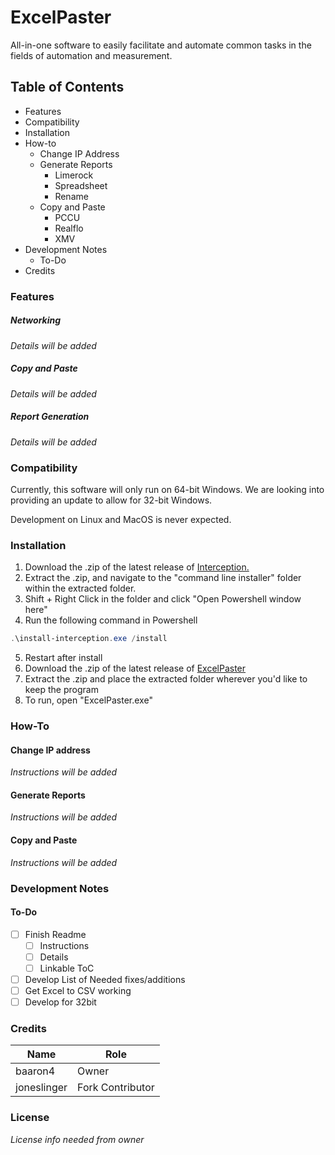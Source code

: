 # ExcelPaster
All-in-one software to easily facilitate and automate common tasks in the fields of automation and measurement.

## Table of Contents
* Features
* Compatibility
* Installation
* How-to
  * Change IP Address
  * Generate Reports
    * Limerock
    * Spreadsheet
    * Rename
  * Copy and Paste
    * PCCU
    * Realflo
    * XMV
* Development Notes
  * To-Do
* Credits


### Features
##### Networking
*Details will be added*
##### Copy and Paste
*Details will be added*
##### Report Generation
*Details will be added*

### Compatibility

Currently, this software will only run on 64-bit Windows. 
We are looking into providing an update to allow for 32-bit Windows.

Development on Linux and MacOS is never expected. 

### Installation
1. Download the .zip of the latest release of [Interception.](https://github.com/oblitum/Interception/releases/latest)
2. Extract the .zip, and navigate to the "command line installer" folder within the extracted folder.
3. Shift + Right Click in the folder and click "Open Powershell window here"
4. Run the following command in Powershell
```powershell
.\install-interception.exe /install
```
5. Restart after install
6. Download the .zip of the latest release of [ExcelPaster](https://github.com/joneslinger/ExcelPaster/releases/latest)
7. Extract the .zip and place the extracted folder wherever you'd like to keep the program
8. To run, open "ExcelPaster.exe" 

### How-To

#### Change IP address
*Instructions will be added*

#### Generate Reports
*Instructions will be added*

#### Copy and Paste
*Instructions will be added*

### Development Notes
#### To-Do
* [ ] Finish Readme
  * [ ] Instructions
  * [ ] Details
  * [ ] Linkable ToC
* [ ] Develop List of Needed fixes/additions
* [ ] Get Excel to CSV working
* [ ] Develop for 32bit

### Credits
| Name | Role |
|-|-|
| baaron4 | Owner |
| joneslinger | Fork Contributor |
### License
*License info needed from owner*
